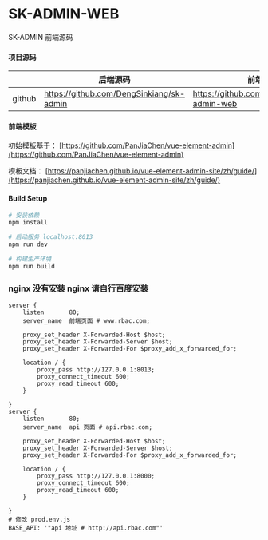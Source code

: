 # SK-ADMIN-WEB

SK-ADMIN 前端源码

#### 项目源码

|     |   后端源码  |   前端源码  |
|---  |--- | --- |
|  github   |  https://github.com/DengSinkiang/sk-admin   |  https://github.com/DengSinkiang/sk-admin-web   |

#### 前端模板

初始模板基于： [https://github.com/PanJiaChen/vue-element-admin](https://github.com/PanJiaChen/vue-element-admin)

模板文档： [https://panjiachen.github.io/vue-element-admin-site/zh/guide/](https://panjiachen.github.io/vue-element-admin-site/zh/guide/)

#### Build Setup
``` bash
# 安装依赖
npm install

# 启动服务 localhost:8013
npm run dev

# 构建生产环境
npm run build
```

### nginx 没有安装 nginx 请自行百度安装
```
server {
    listen       80;
    server_name  前端页面 # www.rbac.com;

    proxy_set_header X-Forwarded-Host $host;
    proxy_set_header X-Forwarded-Server $host;
    proxy_set_header X-Forwarded-For $proxy_add_x_forwarded_for;

    location / {
        proxy_pass http://127.0.0.1:8013;
        proxy_connect_timeout 600;
        proxy_read_timeout 600;
    }

}
server {
    listen       80;
    server_name  api 页面 # api.rbac.com;

    proxy_set_header X-Forwarded-Host $host;
    proxy_set_header X-Forwarded-Server $host;
    proxy_set_header X-Forwarded-For $proxy_add_x_forwarded_for;

    location / {
        proxy_pass http://127.0.0.1:8000;
        proxy_connect_timeout 600;
        proxy_read_timeout 600;
    }

}
# 修改 prod.env.js
BASE_API: '"api 地址 # http://api.rbac.com"'
```
